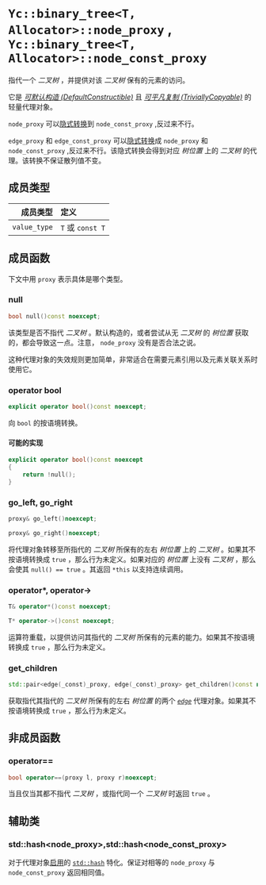 # `Yc::binary_tree<T, Allocator>::node_proxy` , `Yc::binary_tree<T, Allocator>::node_const_proxy`

指代一个 _二叉树_ ，并提供对该 _二叉树_ 保有的元素的访问。

它是 [_可默认构造 (DefaultConstructible)_](https://zh.cppreference.com/w/cpp/named_req/DefaultConstructible) 且 [_可平凡复制 (TriviallyCopyable)_](https://zh.cppreference.com/w/cpp/named_req/TriviallyCopyable) 的轻量代理对象。

`node_proxy` 可以[隐式转换](https://zh.cppreference.com/w/cpp/language/implicit_conversion)到 `node_const_proxy` ,反过来不行。

`edge_proxy` 和 `edge_const_proxy` 可以[隐式转换](https://zh.cppreference.com/w/cpp/language/implicit_conversion)成 `node_proxy` 和 `node_const_proxy` ,反过来不行。该隐式转换会得到对应 _树位置_ 上的 _二叉树_ 的代理。该转换不保证散列值不变。

## 成员类型

|成员类型|定义|
|-:|:-|
|`value_type`|`T` 或 `const T`|

## 成员函数

下文中用 `proxy` 表示具体是哪个类型。

### null

```C++
bool null()const noexcept;
```

该类型是否不指代 _二叉树_ 。默认构造的，或者尝试从无 _二叉树_ 的 _树位置_ 获取的，都会导致这一点。注意， `node_proxy` 没有是否合法之说。

这种代理对象的失效规则更加简单，非常适合在需要元素引用以及元素关联关系时使用它。

### operator bool

```C++
explicit operator bool()const noexcept;
```

向 `bool` 的按语境转换。

#### 可能的实现

```C++
explicit operator bool()const noexcept
{
    return !null();
}
```

### go_left, go_right

```C++
proxy& go_left()noexcept;
```

```C++
proxy& go_right()noexcept;
```

将代理对象转移至所指代的 _二叉树_ 所保有的左右 _树位置_ 上的 _二叉树_ 。如果其不按语境转换成 `true` ，那么行为未定义。如果对应的 _树位置_ 上没有 _二叉树_ ，那么会使其 `null() == true` 。其返回 `*this` 以支持连续调用。

### operator*, operator->

```C++
T& operator*()const noexcept;
```

```C++
T* operator->()const noexcept;
```

运算符重载，以提供访问其指代的 _二叉树_ 所保有的元素的能力。如果其不按语境转换成 `true` ，那么行为未定义。

### get_children

```C++
std::pair<edge(_const)_proxy, edge(_const)_proxy> get_children()const noexcept;
```

获取指代其指代的 _二叉树_ 所保有的左右 _树位置_ 的两个 [_`edge`_](../edge_proxy/edge_proxy.md) 代理对象。如果其不按语境转换成 `true` ，那么行为未定义。

## 非成员函数

### operator==

```C++
bool operator==(proxy l, proxy r)noexcept;
```

当且仅当其都不指代 _二叉树_ ，或指代同一个 _二叉树_ 时返回 `true` 。

## 辅助类

### std::hash<node_proxy>,std::hash<node_const_proxy>

对于代理对象[启用](https://zh.cppreference.com/w/cpp/utility/hash)的 [`std::hash`](https://zh.cppreference.com/w/cpp/utility/hash) 特化。保证对相等的 `node_proxy` 与 `node_const_proxy` 返回相同值。
